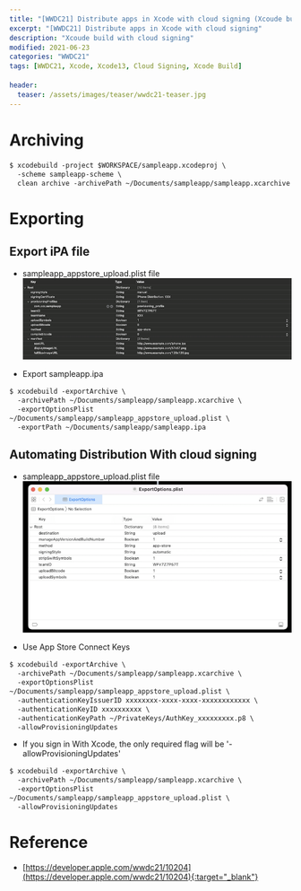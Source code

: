 ```yaml
---
title: "[WWDC21] Distribute apps in Xcode with cloud signing (Xcoude build with cloud signing)"
excerpt: "[WWDC21] Distribute apps in Xcode with cloud signing"
description: "Xcoude build with cloud signing"
modified: 2021-06-23
categories: "WWDC21"
tags: [WWDC21, Xcode, Xcode13, Cloud Signing, Xcode Build]

header:
  teaser: /assets/images/teaser/wwdc21-teaser.jpg
---
```


# Archiving
```shell
$ xcodebuild -project $WORKSPACE/sampleapp.xcodeproj \
  -scheme sampleapp-scheme \
  clean archive -archivePath ~/Documents/sampleapp/sampleapp.xcarchive
```

# Exporting
## Export iPA file

- sampleapp_appstore_upload.plist file
![export_plist](/assets/images/post/wwdc21/cloudsigning/export_plist.png)

- Export sampleapp.ipa
```shell
$ xcodebuild -exportArchive \
  -archivePath ~/Documents/sampleapp/sampleapp.xcarchive \
  -exportOptionsPlist ~/Documents/sampleapp/sampleapp_appstore_upload.plist \
  -exportPath ~/Documents/sampleapp/sampleapp.ipa
```

## Automating Distribution With cloud signing

- sampleapp_appstore_upload.plist file
![cloudsinging_plist](/assets/images/post/wwdc21/cloudsigning/cloudsinging_plist.png)

- Use App Store Connect Keys
```shell
$ xcodebuild -exportArchive \
  -archivePath ~/Documents/sampleapp/sampleapp.xcarchive \
  -exportOptionsPlist ~/Documents/sampleapp/sampleapp_appstore_upload.plist \
  -authenticationKeyIssuerID xxxxxxxx-xxxx-xxxx-xxxxxxxxxxxx \
  -authenticationKeyID xxxxxxxxxx \
  -authenticationKeyPath ~/PrivateKeys/AuthKey_xxxxxxxxx.p8 \
  -allowProvisioningUpdates
```

- If you sign in With Xcode, the only required flag will be '-allowProvisioningUpdates'
```shell
$ xcodebuild -exportArchive \
  -archivePath ~/Documents/sampleapp/sampleapp.xcarchive \
  -exportOptionsPlist ~/Documents/sampleapp/sampleapp_appstore_upload.plist \
  -allowProvisioningUpdates
```

# Reference
- [https://developer.apple.com/wwdc21/10204](https://developer.apple.com/wwdc21/10204){:target="_blank"}
